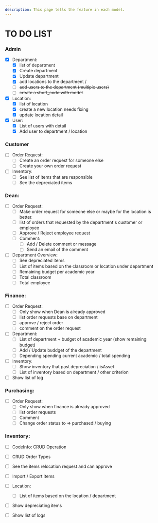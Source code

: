 ```yaml
---
description: This page tells the feature in each model.
---
```


# TO DO LIST

### Admin

* [x] Department:&#x20;
  * [x] list of department
  * [x] Create department&#x20;
  * [x] Update department
  * [x] add locations to the department /&#x20;
  * [ ] ~~add users to the department (multiple users)~~
  * [ ] ~~create a short\_code with model~~
* [x] Location:&#x20;
  * [x] list of location
  * [x] create a new location needs fixing
  * [x] update location detail
* [x] User:&#x20;
  * [x] List of users with detail
  * [x] Add user to department / location

### Customer

* [ ] Order Request:
  * [ ] Create an order request for someone else
  * [ ] Create your own order request
* [ ] Inventory:
  * [ ] See list of items that are responsible
  * [ ] See the depreciated items

### Dean:

* [ ] Order Request:&#x20;
  * [ ] Make order request for someone else or maybe for the location is better.
  * [ ] list of orders that requested by the department's customer or employee
  * [ ] Approve / Reject employee request
  * [ ] Comment:
    * [ ] Add / Delete comment or message
    * [ ] Send an email of the comment
* [ ] Department Overview:
  * [ ] See depreciated items
  * [ ] List of items based on the classroom or location under department
  * [ ] Remaining budget per academic year
  * [ ] Total classroom&#x20;
  * [ ] Total employee

### Finance:

* [ ] Order Request:&#x20;
  * [ ] Only show when Dean is already approved
  * [ ] list order requests base on department
  * [ ] approve / reject order
  * [ ] comment on the order request
* [ ] Department:
  * [ ] List of department + budget of academic year (show remaining budget)
  * [ ] Add / Update buddget of the department
  * [ ] Depending spending current academic / total spending
* [ ] Inventory:
  * [ ] Show inventory that past depreciation / isAsset
  * [ ] List of inventory based on department / other criterion
* [ ] Show list of log

### Purchasing:

* [ ] Order Request:&#x20;
  * [ ] Only show when finance is already approved
  * [ ] list order requests
  * [ ] Comment
  * [ ] Change order status to => purchased / buying

### Inventory:

* [ ] CodeInfo: CRUD Operation
* [ ] CRUD Order Types&#x20;
* [ ] See the items relocation request and can approve&#x20;
* [ ] Import / Export items
* [ ] Location:
  * [ ] List of items based on the location / department
* [ ] Show depreciating items
* [ ] Show list of logs

